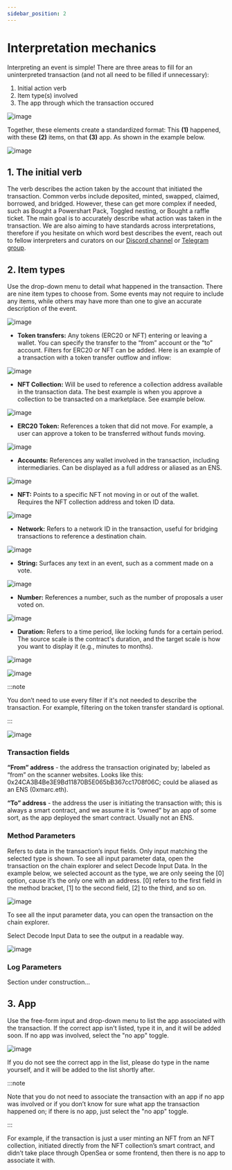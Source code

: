 ```yaml
---
sidebar_position: 2
---
```


# Interpretation mechanics
Interpreting an event is simple! There are three areas to fill for an uninterpreted transaction (and not all need to be filled if unnecessary):

1. Initial action verb
2. Item type(s) involved
3. The app through which the transaction occured

![image](/img/assets/mechanics1.png)

Together, these elements create a standardized format: This **(1)** happened, with these **(2)** items, on that **(3)** app. As shown in the example below. 

![image](/img/assets/mechanics2.png)


## 1. The initial verb​

The verb describes the action taken by the account that initiated the transaction. Common verbs include deposited, minted, swapped, claimed, borrowed, and bridged. However, these can get more complex if needed, such as Bought a Powershart Pack, Toggled nesting, or Bought a raffle ticket. The main goal is to accurately describe what action was taken in the transaction. We are also aiming to have standards across interpretations, therefore if you hesitate on which word best describes the event, reach out to fellow interpreters and curators on our [Discord channel](https://zapper.xyz/discord) or [Telegram group](https://t.me/+mAVxPRsA7bE3ZDkx). 

## 2. Item types

Use the drop-down menu to detail what happened in the transaction. There are nine item types to choose from. Some events may not require to include any items, while others may have more than one to give an accurate description of the event. 

![image](/img/assets/mechanics3.png)

- **Token transfers:** Any tokens (ERC20 or NFT) entering or leaving a wallet. You can specify the transfer to the “from” account or the “to” account. Filters for ERC20 or NFT can be added. Here is an example of a transaction with a token transfer outflow and inflow:

![image](/img/assets/mechanics4.png)

- **NFT Collection:** Will be used to reference a collection address available in the transaction data. The best example is when you approve a collection to be transacted on a marketplace. See example below. 

![image](/img/assets/mechanics5.png) 

- **ERC20 Token:** References a token that did not move. For example, a user can approve a token to be transferred without funds moving.
  
![image](/img/assets/mechanics6.png)

- **Accounts:** References any wallet involved in the transaction, including intermediaries. Can be displayed as a full address or aliased as an ENS.
  
![image](/img/assets/mechanics7.png)

- **NFT:** Points to a specific NFT not moving in or out of the wallet. Requires the NFT collection address and token ID data.
  
![image](/img/assets/mechanics8.png)

- **Network:** Refers to a network ID in the transaction, useful for bridging transactions to reference a destination chain.
  
![image](/img/assets/mechanics9.png)

- **String:** Surfaces any text in an event, such as a comment made on a vote.
  
![image](/img/assets/mechanics10.png)

- **Number:** References a number, such as the number of proposals a user voted on.
  
![image](/img/assets/mechanics11.png)

- **Duration:** Refers to a time period, like locking funds for a certain period. The source scale is the contract's duration, and the target scale is how you want to display it (e.g., minutes to months).

![image](/img/assets/mechanics13.png)

![image](/img/assets/mechanics12.png)

:::note 

You don’t need to use every filter if it's not needed to describe the transaction. For example, filtering on the token transfer standard is optional.

:::

![image](/img/assets/mechanics14.png)

### Transaction fields
**“From” address** - the address the transaction originated by; labeled as “from” on the scanner websites. Looks like this: 0x24CA3B4Be3E9Bd11870B5E065bB367cc1708f06C; could be aliased as an ENS (0xmarc.eth). 

**“To” address** - the address the user is initiating the transaction with; this is always a smart contract, and we assume it is “owned” by an app of some sort, as the app deployed the smart contract. Usually not an ENS.

### Method Parameters
Refers to data in the transaction’s input fields. Only input matching the selected type is shown. To see all input parameter data, open the transaction on the chain explorer and select Decode Input Data.
In the example below, we selected account as the type, we are only seeing the [0] option, cause it’s the only one with an address. [0] refers to the first field in the method bracket, [1] to the second field, [2] to the third, and so on.

![image](/img/assets/mechanics15.png)

To see all the input parameter data, you can open the transaction on the chain explorer. 

Select Decode Input Data to see the output in a readable way.

![image](/img/assets/mechanics16.png)

### Log Parameters

Section under construction... 

## 3. App

Use the free-form input and drop-down menu to list the app associated with the transaction. If the correct app isn't listed, type it in, and it will be added soon. If no app was involved, select the "no app" toggle.

![image](/img/assets/mechanics17.png)

If you do not see the correct app in the list, please do type in the name yourself, and it will be added to the list shortly after.

:::note 

Note that you do not need to associate the transaction with an app if no app was involved or if you don’t know for sure what app the transaction happened on; if there is no app, just select the "no app" toggle. 

:::

For example, if the transaction is just a user minting an NFT from an NFT collection, initiated directly from the NFT collection’s smart contract, and didn’t take place through OpenSea or some frontend, then there is no app to associate it with.
